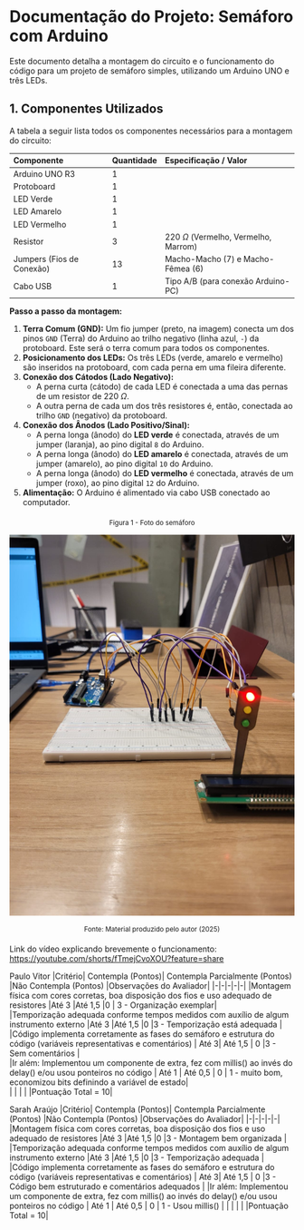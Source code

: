# Documentação do Projeto: Semáforo com Arduino

Este documento detalha a montagem do circuito e o funcionamento do código para um projeto de semáforo simples, utilizando um Arduino UNO e três LEDs.

## 1. Componentes Utilizados

A tabela a seguir lista todos os componentes necessários para a montagem do circuito:

| Componente | Quantidade | Especificação / Valor |
| :--- | :--- | :--- |
| Arduino UNO R3 | 1 | |
| Protoboard | 1 |  |
| LED Verde | 1 |  |
| LED Amarelo | 1 |  |
| LED Vermelho | 1 |  |
| Resistor | 3 | 220 $\Omega$ (Vermelho, Vermelho, Marrom) |
| Jumpers (Fios de Conexão) | 13 | Macho-Macho (7) e Macho-Fêmea (6) |
| Cabo USB | 1 | Tipo A/B (para conexão Arduino-PC) |

**Passo a passo da montagem:**

1.  **Terra Comum (GND):** Um fio jumper (preto, na imagem) conecta um dos pinos `GND` (Terra) do Arduino ao trilho negativo (linha azul, `-`) da protoboard. Este será o terra comum para todos os componentes.
2.  **Posicionamento dos LEDs:** Os três LEDs (verde, amarelo e vermelho) são inseridos na protoboard, com cada perna em uma fileira diferente.
3.  **Conexão dos Cátodos (Lado Negativo):**
    * A perna curta (cátodo) de cada LED é conectada a uma das pernas de um resistor de 220 $\Omega$.
    * A outra perna de cada um dos três resistores é, então, conectada ao trilho `GND` (negativo) da protoboard.
4.  **Conexão dos Ânodos (Lado Positivo/Sinal):**
    * A perna longa (ânodo) do **LED verde** é conectada, através de um jumper (laranja), ao pino digital `8` do Arduino.
    * A perna longa (ânodo) do **LED amarelo** é conectada, através de um jumper (amarelo), ao pino digital `10` do Arduino.
    * A perna longa (ânodo) do **LED vermelho** é conectada, através de um jumper (roxo), ao pino digital `12` do Arduino.
5.  **Alimentação:** O Arduino é alimentado via cabo USB conectado ao computador.

<div align="center">

<sub>Figura 1 - Foto do semáforo </sub>

   <img src="/semaforof.jpg">

<sup>Fonte: Material produzido pelo autor (2025)</sup>

</div>

Link do vídeo explicando brevemente o funcionamento: https://youtube.com/shorts/fTmejCvoXOU?feature=share








Paulo Vitor
|Critério|	Contempla (Pontos)|	Contempla Parcialmente (Pontos)	|Não Contempla (Pontos)	|Observações do Avaliador|
|-|-|-|-|-|
|Montagem física com cores corretas, boa disposição dos fios e uso adequado de resistores	|Até 3	|Até 1,5	|0 | 3 - Organização exemplar|	
|Temporização adequada conforme tempos medidos com auxílio de algum instrumento externo	|Até 3	|Até 1,5	|0 |3 - Temporização está adequada |	
|Código implementa corretamente as fases do semáforo e estrutura do código (variáveis representativas e comentários) |	Até 3|	Até 1,5 |	0 |3 - Sem comentários |	
|Ir além: Implementou um componente de extra, fez com millis() ao invés do delay() e/ou usou ponteiros no código |	Até 1 |	Até 0,5 |	0 | 1 - muito bom, economizou bits definindo a variável de estado|	
| | | | |Pontuação Total = 10|





Sarah Araújo
|Critério|	Contempla (Pontos)|	Contempla Parcialmente (Pontos)	|Não Contempla (Pontos)	|Observações do Avaliador|
|-|-|-|-|-|
|Montagem física com cores corretas, boa disposição dos fios e uso adequado de resistores	|Até 3	|Até 1,5	|0 |3 - Montagem bem organizada |	
|Temporização adequada conforme tempos medidos com auxílio de algum instrumento externo	|Até 3	|Até 1,5	|0 |3 - Temporização adequada |	
|Código implementa corretamente as fases do semáforo e estrutura do código (variáveis representativas e comentários) |	Até 3|	Até 1,5 |	0 |3 - Código bem estruturado e comentários adequados |	
|Ir além: Implementou um componente de extra, fez com millis() ao invés do delay() e/ou usou ponteiros no código |	Até 1 |	Até 0,5 |	0 | 1 - Usou millis() |	
| | | | |Pontuação Total = 10|